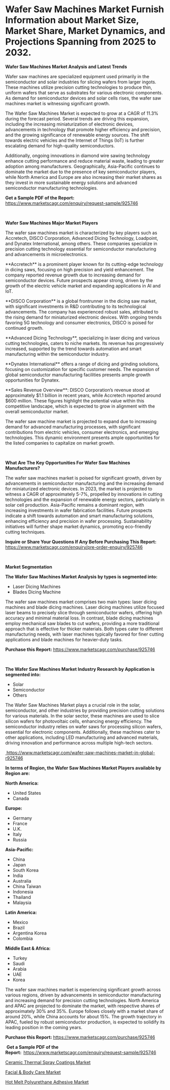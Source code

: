 <p><h1>Wafer Saw Machines Market Furnish Information about Market Size, Market Share, Market Dynamics, and Projections Spanning from 2025 to 2032.</h1></p><p><strong>Wafer Saw Machines Market Analysis and Latest Trends</strong></p>
<p><p>Wafer saw machines are specialized equipment used primarily in the semiconductor and solar industries for slicing wafers from larger ingots. These machines utilize precision cutting technologies to produce thin, uniform wafers that serve as substrates for various electronic components. As demand for semiconductor devices and solar cells rises, the wafer saw machines market is witnessing significant growth.</p><p>The Wafer Saw Machines Market is expected to grow at a CAGR of 11.3% during the forecast period. Several trends are driving this expansion, including the increasing miniaturization of electronic devices, advancements in technology that promote higher efficiency and precision, and the growing significance of renewable energy sources. The shift towards electric vehicles and the Internet of Things (IoT) is further escalating demand for high-quality semiconductors.</p><p>Additionally, ongoing innovations in diamond wire sawing technology enhance cutting performance and reduce material waste, leading to greater adoption among manufacturers. Geographically, Asia-Pacific continues to dominate the market due to the presence of key semiconductor players, while North America and Europe are also increasing their market shares as they invest in more sustainable energy solutions and advanced semiconductor manufacturing technologies.</p></p>
<p><strong>Get a Sample PDF of the Report:&nbsp;</strong> <a href="https://www.marketscagr.com/enquiry/request-sample/925746?utm_campaign=1944&utm_medium=2&utm_source=Github&utm_content=ia&utm_term=24032025&utm_id=wafer-saw-machines">https://www.marketscagr.com/enquiry/request-sample/925746</a></p>
<p>&nbsp;</p>
<p><strong>Wafer Saw Machines Major Market Players</strong></p>
<p><p>The wafer saw machines market is characterized by key players such as Accretech, DISCO Corporation, Advanced Dicing Technology, Loadpoint, and Dynatex International, among others. These companies specialize in precision cutting technology essential for semiconductor manufacturing and advancements in microelectronics.</p><p>**Accretech** is a prominent player known for its cutting-edge technology in dicing saws, focusing on high precision and yield enhancement. The company reported revenue growth due to increasing demand for semiconductor devices. Future prospects appear strong, driven by the growth of the electric vehicle market and expanding applications in AI and IoT.</p><p>**DISCO Corporation** is a global frontrunner in the dicing saw market, with significant investments in R&D contributing to its technological advancements. The company has experienced robust sales, attributed to the rising demand for miniaturized electronic devices. With ongoing trends favoring 5G technology and consumer electronics, DISCO is poised for continued growth.</p><p>**Advanced Dicing Technology**, specializing in laser dicing and various cutting technologies, caters to niche markets. Its revenue has progressively increased, supported by the trend towards automation and smart manufacturing within the semiconductor industry.</p><p>**Dynatex International** offers a range of dicing and grinding solutions, focusing on customization for specific customer needs. The expansion of global semiconductor manufacturing facilities presents ample growth opportunities for Dynatex.</p><p>**Sales Revenue Overview**: DISCO Corporation’s revenue stood at approximately $1.1 billion in recent years, while Accretech reported around $600 million. These figures highlight the potential value within this competitive landscape, which is expected to grow in alignment with the overall semiconductor market.</p><p>The wafer saw machine market is projected to expand due to increasing demand for advanced manufacturing processes, with significant contributions from electric vehicles, consumer electronics, and emerging technologies. This dynamic environment presents ample opportunities for the listed companies to capitalize on market growth.</p></p>
<p>&nbsp;</p>
<p><strong>What Are The Key Opportunities For Wafer Saw Machines Manufacturers?</strong></p>
<p><p>The wafer saw machines market is poised for significant growth, driven by advancements in semiconductor manufacturing and the increasing demand for miniaturized electronic devices. In 2023, the market is projected to witness a CAGR of approximately 5-7%, propelled by innovations in cutting technologies and the expansion of renewable energy sectors, particularly in solar cell production. Asia-Pacific remains a dominant region, with increasing investments in wafer fabrication facilities. Future prospects indicate a shift towards automation and smart manufacturing solutions, enhancing efficiency and precision in wafer processing. Sustainability initiatives will further shape market dynamics, promoting eco-friendly cutting techniques.</p></p>
<p><strong>Inquire or Share Your Questions If Any Before Purchasing This Report:</strong> <a href="https://www.marketscagr.com/enquiry/pre-order-enquiry/925746?utm_campaign=1944&utm_medium=2&utm_source=Github&utm_content=ia&utm_term=24032025&utm_id=wafer-saw-machines">https://www.marketscagr.com/enquiry/pre-order-enquiry/925746</a></p>
<p>&nbsp;</p>
<p><strong>Market Segmentation</strong></p>
<p><strong>The Wafer Saw Machines Market Analysis by types is segmented into:</strong></p>
<p><ul><li>Laser Dicing Machines</li><li>Blades Dicing Machine</li></ul></p>
<p><p>The wafer saw machines market comprises two main types: laser dicing machines and blade dicing machines. Laser dicing machines utilize focused laser beams to precisely slice through semiconductor wafers, offering high accuracy and minimal material loss. In contrast, blade dicing machines employ mechanical saw blades to cut wafers, providing a more traditional approach that is effective for thicker materials. Both types cater to different manufacturing needs, with laser machines typically favored for finer cutting applications and blade machines for heavier-duty tasks.</p></p>
<p><strong>Purchase this Report:&nbsp;</strong><a href="https://www.marketscagr.com/purchase/925746?utm_campaign=1944&utm_medium=2&utm_source=Github&utm_content=ia&utm_term=24032025&utm_id=wafer-saw-machines">https://www.marketscagr.com/purchase/925746</a></p>
<p>&nbsp;</p>
<p><strong>The Wafer Saw Machines Market Industry Research by Application is segmented into:</strong></p>
<p><ul><li>Solar</li><li>Semiconductor</li><li>Others</li></ul></p>
<p><p>The Wafer Saw Machines Market plays a crucial role in the solar, semiconductor, and other industries by providing precision cutting solutions for various materials. In the solar sector, these machines are used to slice silicon wafers for photovoltaic cells, enhancing energy efficiency. The semiconductor industry relies on wafer saws for processing silicon wafers, essential for electronic components. Additionally, these machines cater to other applications, including LED manufacturing and advanced materials, driving innovation and performance across multiple high-tech sectors.</p></p>
<p><a href="https://www.marketscagr.com/wafer-saw-machines-market-in-global-r925746?utm_campaign=1944&utm_medium=2&utm_source=Github&utm_content=ia&utm_term=24032025&utm_id=wafer-saw-machines">&nbsp;https://www.marketscagr.com/wafer-saw-machines-market-in-global-r925746</a></p>
<p><strong>In terms of Region, the Wafer Saw Machines Market Players available by Region are:</strong></p>
<p>
    <p> <strong> North America: </strong>
        <ul>
            <li>United States</li>
            <li>Canada</li>
        </ul>
        </p> 
    <p> <strong> Europe: </strong>
        <ul>
            <li>Germany</li>
            <li>France</li>
            <li>U.K.</li>
            <li>Italy</li>
            <li>Russia</li>
        </ul>
        </p> 
    <p> <strong> Asia-Pacific: </strong>
        <ul>
            <li>China</li>
            <li>Japan</li>
            <li>South Korea</li>
            <li>India</li>
            <li>Australia</li>
            <li>China Taiwan</li>
            <li>Indonesia</li>
            <li>Thailand</li>
            <li>Malaysia</li>
        </ul>
        </p> 
    <p> <strong> Latin America: </strong>
        <ul>
            <li>Mexico</li>
            <li>Brazil</li>
            <li>Argentina Korea</li>
            <li>Colombia</li>
        </ul>
        </p> 
    <p> <strong> Middle East & Africa: </strong>
        <ul>
            <li>Turkey</li>
            <li>Saudi</li>
            <li>Arabia</li>
            <li>UAE</li>
            <li>Korea</li>
        </ul>
    </p>
    </p>
<p><p>The wafer saw machines market is experiencing significant growth across various regions, driven by advancements in semiconductor manufacturing and increasing demand for precision cutting technologies. North America and APAC are projected to dominate the market, with respective shares of approximately 30% and 35%. Europe follows closely with a market share of around 20%, while China accounts for about 15%. The growth trajectory in APAC, fueled by robust semiconductor production, is expected to solidify its leading position in the coming years.</p></p>
<p><strong>Purchase this Report: </strong><a href="https://www.marketscagr.com/purchase/925746?utm_campaign=1944&utm_medium=2&utm_source=Github&utm_content=ia&utm_term=24032025&utm_id=wafer-saw-machines">https://www.marketscagr.com/purchase/925746</a></p>
<p>&nbsp;<strong>Get a Sample PDF of the Report:&nbsp;&nbsp;</strong><a href="https://www.marketscagr.com/enquiry/request-sample/925746?utm_campaign=1944&utm_medium=2&utm_source=Github&utm_content=ia&utm_term=24032025&utm_id=wafer-saw-machines">https://www.marketscagr.com/enquiry/request-sample/925746</a></p>
<p><strong></strong></p>
<p><p><a href="https://github.com/MarciaRunte/Market-Research-Report-List-2/blob/main/ceramic-thermal-spray-coatings-market.md?utm_campaign=1944&utm_medium=2&utm_source=Github&utm_content=ia&utm_term=24032025&utm_id=wafer-saw-machines">Ceramic Thermal Spray Coatings Market</a></p><p><a href="https://github.com/Chiragrp22/Market-Research-Report-List-7/blob/main/facial-body-care-market.md?utm_campaign=1944&utm_medium=2&utm_source=Github&utm_content=ia&utm_term=24032025&utm_id=wafer-saw-machines">Facial & Body Care Market</a></p><p><a href="https://github.com/darouthiamnl/Market-Research-Report-List-1/blob/main/hot-melt-polyurethane-adhesive-market.md?utm_campaign=1944&utm_medium=2&utm_source=Github&utm_content=ia&utm_term=24032025&utm_id=wafer-saw-machines">Hot Melt Polyurethane Adhesive Market</a></p></p>